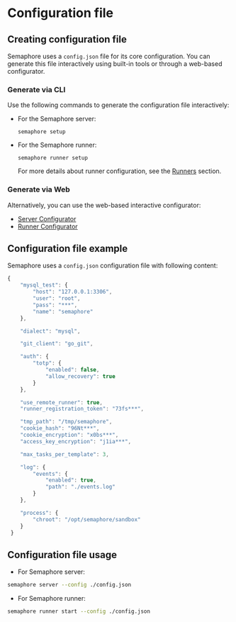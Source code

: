 
# Configuration file

## Creating configuration file

Semaphore uses a `config.json` file for its core configuration. You can generate this file interactively using built-in tools or through a web-based configurator.

### Generate via CLI

Use the following commands to generate the configuration file interactively:

* For the Semaphore server:
  ```
  semaphore setup
  ```
* For the Semaphore runner:
  ```
  semaphore runner setup
  ```
  
  <div class="warning">
    For more details about runner configuration, see the <a href="./../runners.md">Runners</a> section.
  </div>


### Generate via Web

Alternatively, you can use the web-based interactive configurator:
* [Server Configurator](https://semaphoreui.com/install/binary/2_13/config)
* [Runner Configurator](https://semaphoreui.com/install/binary/2_13/runner)

## Configuration file example

Semaphore uses a `config.json` configuration file with following content:

```javascript
{
	"mysql_test": {
		"host": "127.0.0.1:3306",
		"user": "root",
		"pass": "***",
		"name": "semaphore"
	},

	"dialect": "mysql",

	"git_client": "go_git",

	"auth": {
		"totp": {
			"enabled": false,
			"allow_recovery": true
		}
	},

	"use_remote_runner": true,
	"runner_registration_token": "73fs***",

 	"tmp_path": "/tmp/semaphore",
 	"cookie_hash": "96Nt***",
 	"cookie_encryption": "x0bs***",
 	"access_key_encryption": "j1ia***",

	"max_tasks_per_template": 3,

	"log": {
		"events": {
			"enabled": true,
			"path": "./events.log"
		}
	},

	"process": {
		"chroot": "/opt/semaphore/sandbox"
	}
 }
```

## Configuration file usage

* For Semaphore server:

```bash
semaphore server --config ./config.json
```

* For Semaphore runner:

```bash
semaphore runner start --config ./config.json
```

